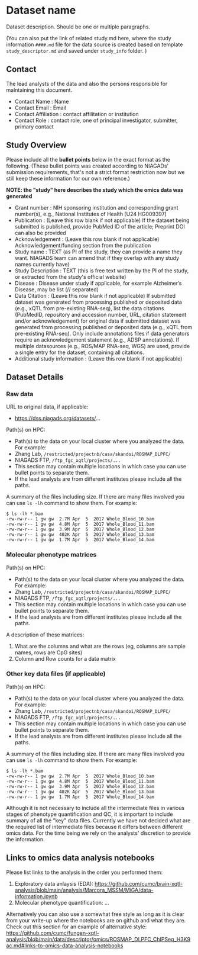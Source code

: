 # Dataset name 

Dataset description. Should be one or multiple paragraphs.

(You can also put the link of related study.md here, where the study information `####.md` file for the data source is created based on template `study_descriptor.md` and saved under `study_info` folder. )

## Contact

The lead analysts of the data and also the persons responsible for maintaining this document.

- Contact Name : Name
- Contact Email : Email
- Contact Affiliation : contact affilitation or institution
- Contact Role : contact role, one of principal investigator, submitter, primary contact

## Study Overview

Please include all the **bullet points** below in the exact format as the following. (These bullet points was created according to NIAGADs' submission requirements, that's not a strict format restriction now but we still keep these information for our own reference.)

**NOTE: the "study" here describes the study which the omics data was generated**

- Grant number : NIH sponsoring institution and corresponding grant number(s), e.g., National Institutes of Health [U24 HG009397]
- Publication : (Leave this row blank if not applicable) If the dataset being submitted is published, provide PubMed ID of the article; Preprint DOI can also be provided
- Acknowledgement : (Leave this row blank if not applicable) Acknowledgement/funding section from the publication
- Study name : TEXT (as PI of the study, they can provide a name they want. NIAGADS team can amend that if they overlap with any study names currently have)
- Study Description : TEXT (this is free text written by the PI of the study, or extracted from the study's official website)
- Disease : Disease under study if applicable, for example Alzheimer’s Disease, may be list (// separated)
- Data Citation : (Leave this row blank if not applicable) If submitted dataset was generated from processing published or deposited data (e.g., xQTL from pre-existing RNA-seq), list the data citations (PubMedID, repository and accession number, URL, citation statement and/or acknowledgement) for original data if submitted dataset was generated from processing published or deposited data (e.g., xQTL from pre-existing RNA-seq).  Only include annotations files if data generators require an acknowledgement statement (e.g., ADSP annotations).  If multiple datasources (e.g., ROS/MAP RNA-seq, WGS) are used, provide a single entry for the dataset, containing all citations.
- Additional study information : (Leave this row blank if not applicable)


## Dataset Details

### Raw data

URL to original data, if applicable:

- https://dss.niagads.org/datasets/...

Path(s) on HPC:

- Path(s) to the data on your local cluster where you analyzed the data. For example:
- Zhang Lab, `/restricted/projectnb/casa/skandoi/ROSMAP_DLPFC/`
- NIAGADS FTP, `/ftp_fgc_xqtl/projects/...`
- This section may contain multiple locations in which case you can use bullet points to separate them. 
- If the lead analysts are from different institutes please include all the paths. 


A summary of the files including size. If there are many files involved you can use `ls -lh` command to show them. For example:

```
$ ls -lh *.bam
-rw-rw-r-- 1 gw gw  2.7M Apr  5  2017 Whole_Blood_10.bam
-rw-rw-r-- 1 gw gw  4.8M Apr  5  2017 Whole_Blood_11.bam
-rw-rw-r-- 1 gw gw  3.9M Apr  5  2017 Whole_Blood_12.bam
-rw-rw-r-- 1 gw gw  402K Apr  5  2017 Whole_Blood_13.bam
-rw-rw-r-- 1 gw gw  1.7M Apr  5  2017 Whole_Blood_14.bam

```

### Molecular phenotype matrices

Path(s) on HPC:

- Path(s) to the data on your local cluster where you analyzed the data. For example:
- Zhang Lab, `/restricted/projectnb/casa/skandoi/ROSMAP_DLPFC/`
- NIAGADS FTP, `/ftp_fgc_xqtl/projects/...`
- This section may contain multiple locations in which case you can use bullet points to separate them. 
- If the lead analysts are from different institutes please include all the paths. 

A description of these matrices:

1. What are the columns and what are the rows (eg, columns are sample names, rows are CpG sites)
2. Column and Row counts for a data matrix

### Other key data files (if applicable)

Path(s) on HPC:

- Path(s) to the data on your local cluster where you analyzed the data. For example:
- Zhang Lab, `/restricted/projectnb/casa/skandoi/ROSMAP_DLPFC/`
- NIAGADS FTP, `/ftp_fgc_xqtl/projects/...`
- This section may contain multiple locations in which case you can use bullet points to separate them. 
- If the lead analysts are from different institutes please include all the paths. 


A summary of the files including size. If there are many files involved you can use `ls -lh` command to show them. For example:

```
$ ls -lh *.bam
-rw-rw-r-- 1 gw gw  2.7M Apr  5  2017 Whole_Blood_10.bam
-rw-rw-r-- 1 gw gw  4.8M Apr  5  2017 Whole_Blood_11.bam
-rw-rw-r-- 1 gw gw  3.9M Apr  5  2017 Whole_Blood_12.bam
-rw-rw-r-- 1 gw gw  402K Apr  5  2017 Whole_Blood_13.bam
-rw-rw-r-- 1 gw gw  1.7M Apr  5  2017 Whole_Blood_14.bam

```

Although it is not necessary to include all the intermediate files in various stages of phenotype quantification and QC, it is important to include summary of all the "key" data files. Currently we have not decided what are the required list of intermediate files because it differs between different omics data. For the time being we rely on the analysts' discretion to provide the information.  

## Links to omics data analysis notebooks

Please list links to the analysis in the order you performed them:

1. Exploratory data anlaysis (EDA): https://github.com/cumc/brain-xqtl-analysis/blob/main/analysis/Marcora_MSSM/MiGA/data-information.ipynb
2. Molecular phenotype quantification: ...

Alternatively you can also use a somewhat free style as long as it is clear from your write-up where the notebooks are on github and what they are. Check out this section for an example of alternative style: https://github.com/cumc/fungen-xqtl-analysis/blob/main/data/descriptor/omics/ROSMAP_DLPFC_ChIPSeq_H3K9ac.md#links-to-omics-data-analysis-notebooks
